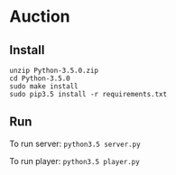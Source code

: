 # Auction

## Install

```
unzip Python-3.5.0.zip
cd Python-3.5.0
sudo make install
sudo pip3.5 install -r requirements.txt

```

## Run

To run server:
`python3.5 server.py`

To run player:
`python3.5 player.py`
